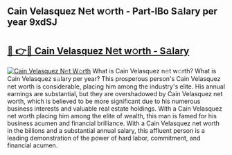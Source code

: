 ## Cain Velasquez N𝚎t w𝚘rth - Part-lBo S𝚊lary per year 9xdSJ

# <h2><a href="http://gc37zw1.nevu.top/?p=Cain+Velasquez">🔗 👉🔴 Cain Velasquez N𝚎t w𝚘rth - S𝚊lary</a></h2>

[![Cain Velasquez N𝚎t W𝚘rth](https://i.imgur.com/Oavwk0R.jpeg)](http://gc37zw1.nevu.top/?p=Cain+Velasquez)
What is Cain Velasquez n𝚎t w𝚘rth? What is Cain Velasquez s𝚊lary per year?
This prosperous person's Cain Velasquez net worth is considerable, placing him among the industry's elite. His annual earnings are substantial, but they are overshadowed by Cain Velasquez net worth, which is believed to be more significant due to his numerous business interests and valuable real estate holdings. With a Cain Velasquez net worth placing him among the elite of wealth, this man is famed for his business acumen and financial brilliance. With a Cain Velasquez net worth in the billions and a substantial annual salary, this affluent person is a leading demonstration of the power of hard labor, commitment, and financial acumen.
